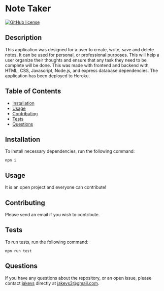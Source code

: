# Note Taker

[![GitHub license](https://img.shields.io/badge/Backend-NoteTaker-red.svg)](https://github.com/jakevs/https://jakevs.github.io/notetaker/)

## Description

This application was designed for a user to create, write, save and delete notes. It can be used for personal, or professional purposes. This will help a user organize their thoughts and ensure that any task they need to be complete will be done. This was made with frontend and backend with HTML, CSS, Javascript, Node.js, and express database dependencies. The application has been deployed to Heroku.

## Table of Contents

- [Installation](#installation)
- [Usage](#usage)
- [Contributing](#contributing)
- [Tests](#tests)
- [Questions](#questions)

## Installation

To install necessary dependencies, run the following command:

```
npm i
```

## Usage

It is an open project and everyone can contribute!

## Contributing

Please send an email if you wish to contribute.

## Tests

To run tests, run the following command:

```
npm run test
```

## Questions

If you have any questions about the repository, or an open issue, please contact [jakevs](https://github.com/jakevs/) directly at jakevs3@gmail.com.

